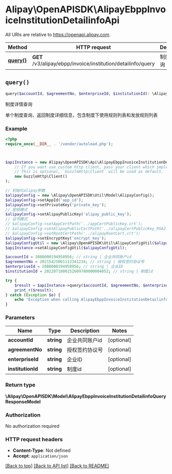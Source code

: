 # Alipay\OpenAPISDK\AlipayEbppInvoiceInstitutionDetailinfoApi

All URIs are relative to https://openapi.alipay.com.

Method | HTTP request | Description
------------- | ------------- | -------------
[**query()**](AlipayEbppInvoiceInstitutionDetailinfoApi.md#query) | **GET** /v3/alipay/ebpp/invoice/institution/detailinfo/query | 制度详情查询


## `query()`

```php
query($accountId, $agreementNo, $enterpriseId, $institutionId): \Alipay\OpenAPISDK\Model\AlipayEbppInvoiceInstitutionDetailinfoQueryResponseModel
```

制度详情查询

单个制度查询，返回制度详细信息，包含制度下使用规则列表和发放规则列表

### Example

```php
<?php
require_once(__DIR__ . '/vendor/autoload.php');



$apiInstance = new Alipay\OpenAPISDK\Api\AlipayEbppInvoiceInstitutionDetailinfoApi(
    // If you want use custom http client, pass your client which implements `GuzzleHttp\ClientInterface`.
    // This is optional, `GuzzleHttp\Client` will be used as default.
    new GuzzleHttp\Client()
);

// 初始化alipay参数
$alipayConfig = new \Alipay\OpenAPISDK\Util\Model\AlipayConfig();
$alipayConfig->setAppId('app_id');
$alipayConfig->setPrivateKey('private_key');
// 密钥模式
$alipayConfig->setAlipayPublicKey('alipay_public_key');
// 证书模式
// $alipayConfig->setAppCertPath('../appCertPublicKey.crt');
// $alipayConfig->setAlipayPublicCertPath('../alipayCertPublicKey_RSA2.crt');
// $alipayConfig->setRootCertPath('../alipayRootCert.crt');
$alipayConfig->setEncryptKey('encrypt_key');
$alipayConfigUtil = new \Alipay\OpenAPISDK\Util\AlipayConfigUtil($alipayConfig);
$apiInstance->setAlipayConfigUtil($alipayConfigUtil);

$accountId = 2088000194958956; // string | 企业共同账户id
$agreementNo = 20215425001112341234; // string | 授权签约协议号
$enterpriseId = 2088000194958956; // string | 企业ID
$institutionId = 2022071800152609780000004052; // string | 制度id

try {
    $result = $apiInstance->query($accountId, $agreementNo, $enterpriseId, $institutionId);
    print_r($result);
} catch (Exception $e) {
    echo 'Exception when calling AlipayEbppInvoiceInstitutionDetailinfoApi->query: ', $e->getMessage(), PHP_EOL;
}
```

### Parameters

Name | Type | Description  | Notes
------------- | ------------- | ------------- | -------------
 **accountId** | **string**| 企业共同账户id | [optional]
 **agreementNo** | **string**| 授权签约协议号 | [optional]
 **enterpriseId** | **string**| 企业ID | [optional]
 **institutionId** | **string**| 制度id | [optional]

### Return type

**\Alipay\OpenAPISDK\Model\AlipayEbppInvoiceInstitutionDetailinfoQueryResponseModel**

### Authorization

No authorization required

### HTTP request headers

- **Content-Type**: Not defined
- **Accept**: `application/json`

[[Back to top]](#) [[Back to API list]](../../README.md#api-endpoints)
[[Back to README]](../../README.md)
